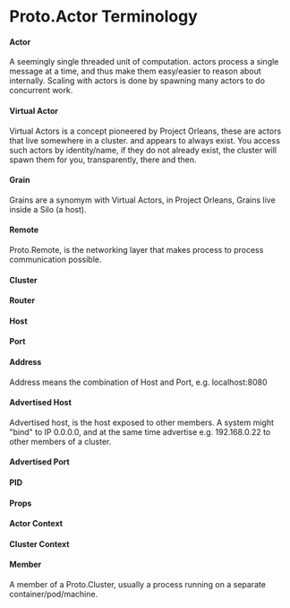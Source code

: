 # Proto.Actor Terminology

#### Actor

A seemingly single threaded unit of computation. actors process a single message at a time, and thus make them easy/easier to reason about internally.
Scaling with actors is done by spawning many actors to do concurrent work.

#### Virtual Actor

Virtual Actors is a concept pioneered by Project Orleans, these are actors that live somewhere in a cluster. and appears to always exist.
You access such actors by identity/name, if they do not already exist, the cluster will spawn them for you, transparently, there and then.

#### Grain

Grains are a synomym with Virtual Actors, in Project Orleans, Grains live inside a Silo (a host).

#### Remote

Proto.Remote, is the networking layer that makes process to process communication possible.

#### Cluster

#### Router

#### Host

#### Port

#### Address

Address means the combination of Host and Port, e.g. localhost:8080

#### Advertised Host

Advertised host, is the host exposed to other members.
A system might "bind" to IP 0.0.0.0, and at the same time advertise e.g. 192.168.0.22 to other members of a cluster.

#### Advertised Port

#### PID

#### Props

#### Actor Context

#### Cluster Context

#### Member
A member of a Proto.Cluster, usually a process running on a separate container/pod/machine.

